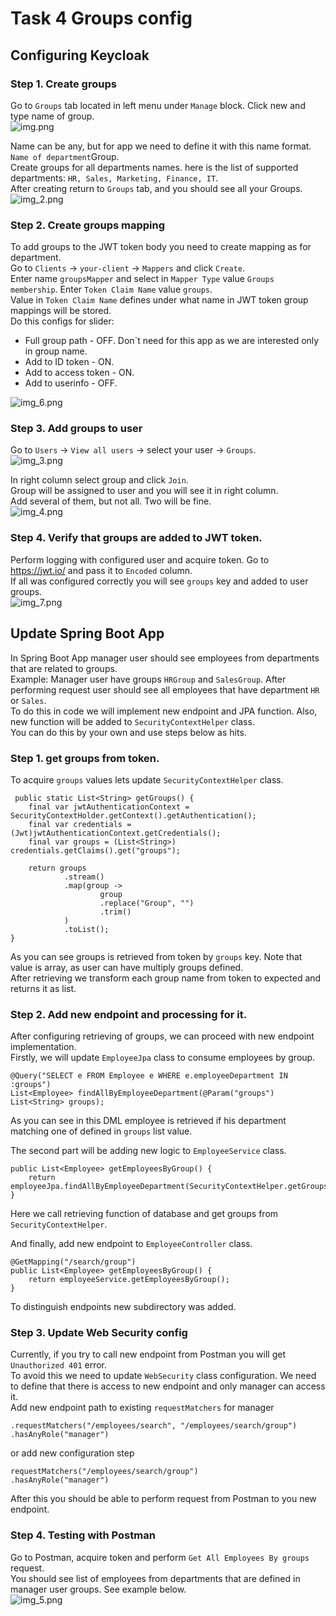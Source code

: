 # Task 4 Groups config 
## Configuring Keycloak
### Step 1. Create groups

Go to `Groups` tab located in left menu under `Manage` block. Click new and type name of group.<br>
![img.png](docs/images/img.png)

Name can be any, but for app we need to define it with this name format. `Name of department`Group.<br>
Create groups for all departments names. here is the list of supported departments: `HR, Sales, Marketing, Finance, IT`.<br>
After creating return to `Groups` tab, and you should see all your Groups.<br>
![img_2.png](docs/images/img_2.png)

### Step 2. Create groups mapping
To add groups to the JWT token body you need to create mapping as for department.<br>
Go to `Clients` -> `your-client` -> `Mappers` and click `Create`.<br>
Enter name `groupsMapper` and select in `Mapper Type` value `Groups membership`. Enter `Token Claim Name` value `groups`.<br>
Value in `Token Claim Name` defines under what name in JWT token group mappings will be stored. <br>
Do this configs for slider:
- Full group path - OFF. Don`t need for this app as we are interested only in group name. 
- Add to ID token - ON.
- Add to access token - ON.
- Add to userinfo - OFF.

![img_6.png](docs/images/img_6.png)

### Step 3. Add groups to user
Go to `Users` -> `View all users` -> select your user -> `Groups`. <br>
![img_3.png](docs/images/img_3.png)

In right column select group and click `Join`. <br>
Group will be assigned to user and you will see it in right column. <br>
Add several of them, but not all. Two will be fine. <br>
![img_4.png](docs/images/img_4.png)

### Step 4. Verify that groups are added to JWT token.
Perform logging with configured user and acquire token. Go to https://jwt.io/ and pass it to `Encoded` column. <br>
If all was configured correctly you will see `groups` key and added to user groups. <br>
![img_7.png](docs/images/img_7.png)

## Update Spring Boot App
In Spring Boot App manager user should see employees from departments that are related to groups. <br>
Example: Manager user have groups `HRGroup` and `SalesGroup`. After performing request user should see all employees that have department `HR` or `Sales`. <br>
To do this in code we will implement new endpoint and JPA function. Also, new function will be added to `SecurityContextHelper` class. <br>
You can do this by your own and use steps below as hits.

### Step 1. get groups from token.
To acquire `groups` values lets update `SecurityContextHelper` class. <br>

     public static List<String> getGroups() {
        final var jwtAuthenticationContext = SecurityContextHolder.getContext().getAuthentication();
        final var credentials = (Jwt)jwtAuthenticationContext.getCredentials();
        final var groups = (List<String>) credentials.getClaims().get("groups");

        return groups
                .stream()
                .map(group ->
                        group
                        .replace("Group", "")
                        .trim()
                )
                .toList();
    }
As you can see groups is retrieved from token by `groups` key. Note that value is array, as user can have multiply groups defined. <br>
After retrieving we transform each group name from token to expected and returns it as list. <br>

### Step 2. Add new endpoint and processing for it.
After configuring retrieving of groups, we can proceed with new endpoint implementation. <br>
Firstly, we will update `EmployeeJpa` class to consume employees by group. <br>

    @Query("SELECT e FROM Employee e WHERE e.employeeDepartment IN :groups")
    List<Employee> findAllByEmployeeDepartment(@Param("groups") List<String> groups);

As you can see in this DML employee is retrieved if his department matching one of defined in `groups` list value. <br>

The second part will be adding new logic to `EmployeeService` class. <br>

    public List<Employee> getEmployeesByGroup() {
        return employeeJpa.findAllByEmployeeDepartment(SecurityContextHelper.getGroups());
    }
Here we call retrieving function of database and get groups from `SecurityContextHelper`. <br>

And finally, add new endpoint to `EmployeeController` class. <br>

    @GetMapping("/search/group")
    public List<Employee> getEmployeesByGroup() {
        return employeeService.getEmployeesByGroup();
    }
To distinguish endpoints new subdirectory was added. <br>

### Step 3. Update Web Security config
Currently, if you try to call new endpoint from Postman you will get `Unauthorized 401` error. <br>
To avoid this we need to update `WebSecurity` class configuration. We need to define that there is access to new endpoint and only manager can access it. <br>
Add new endpoint path to existing `requestMatchers` for manager 
    
    .requestMatchers("/employees/search", "/employees/search/group")
    .hasAnyRole("manager")

or add new configuration step

    requestMatchers("/employees/search/group")
    .hasAnyRole("manager")

After this you should be able to perform request from Postman to you new endpoint. <br>
### Step 4. Testing with Postman
Go to Postman, acquire token and perform `Get All Employees By groups` request.<br>
You should see list of employees from departments that are defined in manager user groups. See example below.<br>
![img_5.png](docs/images/img_5.png)

